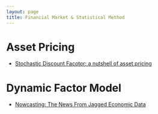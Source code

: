 ```yaml
---
layout: page
title: Financial Market & Statistical Method
---
```



# Asset Pricing

- [Stochastic Discount Facotor: a nutshell of asset pricing](https://skybluerw.github.io/2023/03/17/sdf-nutshell.html)

# Dynamic Factor Model
- [Nowcasting: The News From Jagged Economic Data](https://skybluerw.github.io/2023/05/25/news-from-ragged-data.html)

